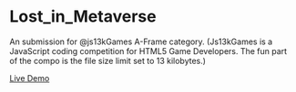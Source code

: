 # Lost_in_Metaverse
An submission for @js13kGames A-Frame category. (Js13kGames is a JavaScript coding competition for HTML5 Game Developers. The fun part of the compo is the file size limit set to 13 kilobytes.) 

<a href="https://karanganesan.github.io/Lost_in_Metaverse/index.html">Live Demo</a>
